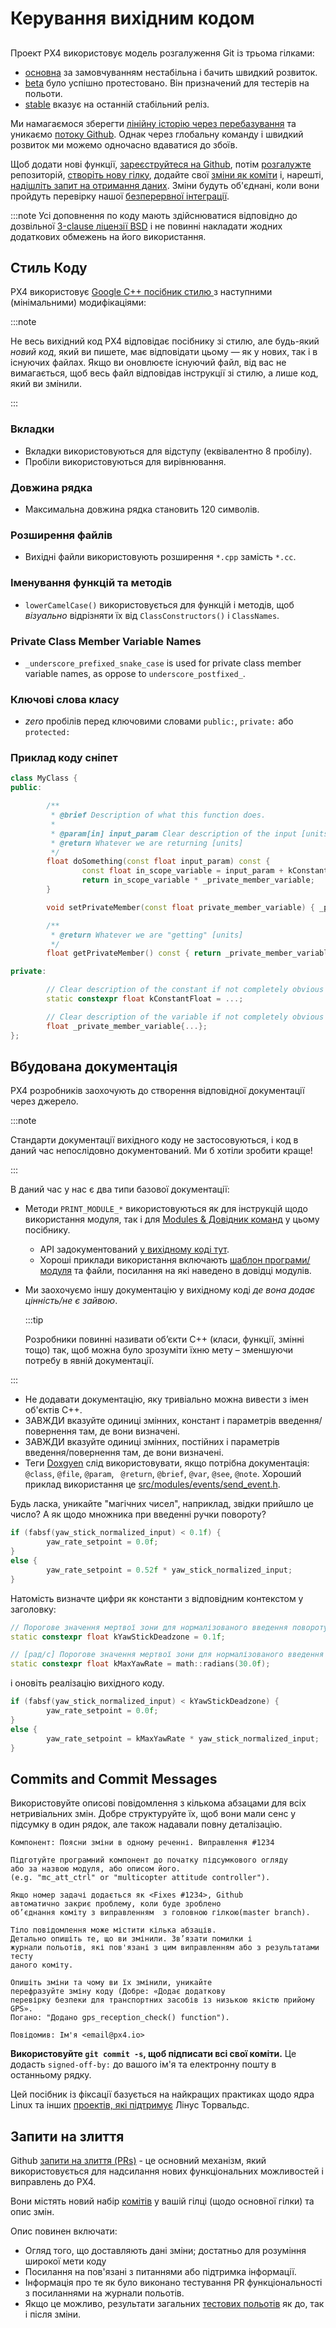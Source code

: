 # Керування вихідним кодом

##

Проект PX4 використовує модель розгалуження Git із трьома гілками:

- [основна](https://github.com/PX4/PX4-Autopilot/tree/main) за замовчуванням нестабільна і бачить швидкий розвиток.
- [beta](https://github.com/PX4/PX4-Autopilot/tree/beta) було успішно протестовано. Він призначений для тестерів на польоти.
- [stable](https://github.com/PX4/PX4-Autopilot/tree/stable) вказує на останній стабільний реліз.

Ми намагаємося зберегти [лінійну історію через перебазування](https://www.atlassian.com/git/tutorials/rewriting-history) та уникаємо [потоку Github](https://docs.github.com/en/get-started/quickstart/github-flow). Однак через глобальну команду і швидкий розвиток ми можемо одночасно вдаватися до збоїв.

Щоб додати нові функції, [зареєструйтеся на Github](https://docs.github.com/en/get-started/signing-up-for-github/signing-up-for-a-new-github-account), потім [розгалужте](https://docs.github.com/en/get-started/quickstart/fork-a-repo) репозиторій, [створіть нову гілку](https://docs.github.com/en/pull-requests/collaborating-with-pull-requests/proposing-changes-to-your-work-with-pull-requests/creating-and-deleting-branches-within-your-repository), додайте свої [зміни як коміти](#commits-and-commit-messages) і, нарешті, [надішліть запит на отримання даних](#pull-requests). Зміни будуть об'єднані, коли вони пройдуть перевірку нашої [безперервної інтеграції](https://en.wikipedia.org/wiki/Continuous_integration).

:::note
Усі доповнення по коду мають здійснюватися відповідно до дозвільної [3-clause ліцензії BSD](https://opensource.org/licenses/BSD-3-Clause) і не повинні накладати жодних додаткових обмежень на його використання.

## Стиль Коду

PX4 використовує [Google C++ посібник стилю ](https://google.github.io/styleguide/cppguide.html)з наступними (мінімальними) модифікаціями:

:::note

Не весь вихідний код PX4 відповідає посібнику зі стилю, але будь-який _новий код_, який ви пишете, має відповідати цьому — як у нових, так і в існуючих файлах. Якщо ви оновлюєте існуючий файл, від вас не вимагається, щоб весь файл відповідав інструкції зі стилю, а лише код, який ви змінили.

:::

### Вкладки

- Вкладки використовуються для відступу (еквівалентно 8 пробілу).
- Пробіли використовуються для вирівнювання.

### Довжина рядка

- Максимальна довжина рядка становить 120 символів.

### Розширення файлів

- Вихідні файли використовують розширення `*.cpp` замість `*.cc`.

### Іменування  функцій та методів

- `lowerCamelCase()` використовується для функцій і методів, щоб _візуально_ відрізняти їх від `ClassConstructors()` і `ClassNames`.

### Private Class Member Variable Names

- `_underscore_prefixed_snake_case` is used for private class member variable names, as oppose to `underscore_postfixed_`.

### Ключові слова класу

- _zero_ пробілів перед ключовими словами `public:`, `private:` або `protected:`

### Приклад коду сніпет

```cpp
class MyClass {
public:

        /**
         * @brief Description of what this function does.
         *
         * @param[in] input_param Clear description of the input [units]
         * @return Whatever we are returning [units]
         */
        float doSomething(const float input_param) const {
                const float in_scope_variable = input_param + kConstantFloat;
                return in_scope_variable * _private_member_variable;
        }

        void setPrivateMember(const float private_member_variable) { _private_member_variable = private_member_variable; }

        /**
         * @return Whatever we are "getting" [units]
         */
        float getPrivateMember() const { return _private_member_variable; }

private:

        // Clear description of the constant if not completely obvious from the name [units]
        static constexpr float kConstantFloat = ...;

        // Clear description of the variable if not completely obvious from the name [units]
        float _private_member_variable{...};
};
```

## Вбудована документація

PX4 розробників заохочують до створення відповідної документації через джерело.

:::note

Стандарти документації вихідного коду не застосовуються, і код в даний час непослідовно документований. Ми б хотіли зробити краще!

:::

В даний час у нас є два типи базової документації:

- Методи `PRINT_MODULE_*` використовуються як для інструкцій щодо використання модуля, так і для [Modules & Довідник команд](../modules/modules_main.md) у цьому посібнику.
  - API задокументований [у вихідному коді тут](https://github.com/PX4/PX4-Autopilot/blob/v1.8.0/src/platforms/px4_module.h#L381).
  - Хороші приклади використання включають [шаблон програми/модуля](../modules/module_template.md) та файли, посилання на які наведено в довідці модулів.
- Ми заохочуємо іншу документацію у вихідному коді _де вона додає цінність/не є зайвою_.

  :::tip

  Розробники повинні називати об’єкти C++ (класи, функції, змінні тощо) так, щоб можна було зрозуміти їхню мету – зменшуючи потребу в явній документації.


:::

  - Не додавати документацію, яку тривіально можна вивести з імен об'єктів С++.
  - ЗАВЖДИ вказуйте одиниці змінних, констант і параметрів введення/повернення там, де вони визначені.
  - ЗАВЖДИ вказуйте одиниці змінних, постійних і параметрів введення/повернення там, де вони визначені.
  - Теги [Doxgyen](http://www.doxygen.nl/) слід використовувати, якщо потрібна документація: `@class`, `@file`, `@param`, ` @return`, `@brief`, `@var`, `@see`, `@note`. Хороший приклад використання це [src/modules/events/send_event.h](https://github.com/PX4/PX4-Autopilot/blob/main/src/modules/events/send_event.h).

Будь ласка, уникайте "магічних чисел", наприклад, звідки прийшло це число? А як щодо множника при введенні ручки повороту?

```cpp
if (fabsf(yaw_stick_normalized_input) < 0.1f) {
        yaw_rate_setpoint = 0.0f;
}
else {
        yaw_rate_setpoint = 0.52f * yaw_stick_normalized_input;
}
```

Натомість визначте цифри як константи з відповідним контекстом у заголовку:

```cpp
// Порогове значення мертвої зони для нормалізованого введення повороту
static constexpr float kYawStickDeadzone = 0.1f;

// [рад/с] Порогове значення мертвої зони для нормалізованого введення повороту
static constexpr float kMaxYawRate = math::radians(30.0f);
```

і оновіть реалізацію вихідного коду.

```cpp
if (fabsf(yaw_stick_normalized_input) < kYawStickDeadzone) {
        yaw_rate_setpoint = 0.0f;
}
else {
        yaw_rate_setpoint = kMaxYawRate * yaw_stick_normalized_input;
}
```

## Commits and Commit Messages

Використовуйте описові повідомлення з кількома абзацами для всіх нетривіальних змін. Добре структуруйте їх, щоб вони мали сенс у підсумку в один рядок, але також надавали повну деталізацію.

```plain
Компонент: Поясни зміни в одному реченні. Виправлення #1234

Підготуйте програмний компонент до початку підсумкового огляду
або за назвою модуля, або описом його.
(e.g. "mc_att_ctrl" or "multicopter attitude controller").

Якщо номер задачі додається як <Fixes #1234>, Github
автоматично закриє проблему, коли буде зроблено 
об’єднання коміту з виправленням  з головною гілкою(master branch).

Тіло повідомлення може містити кілька абзаців.
Детально опишіть те, що ви змінили. Зв’язати помилки і 
журнали польотів, які пов'язані з цим виправленням або з результатами тесту
даного коміту.

Опишіть зміни та чому ви їх змінили, уникайте
перефразуйте зміну коду (Добре: «Додає додаткову
перевірку безпеки для транспортних засобів із низькою якістю прийому GPS».
Погано: "Додано gps_reception_check() function").

Повідомив: Ім'я <email@px4.io>
```

**Використовуйте **`git commit -s`**, щоб підписати всі свої коміти.** Це додасть `signed-off-by:` до вашого ім'я та електронну пошту в останньому рядку.

Цей посібник із фіксації базується на найкращих практиках щодо ядра Linux та інших [проектів, які підтримує](https://github.com/torvalds/subsurface-for-dirk/blob/a48494d2fbed58c751e9b7e8fbff88582f9b2d02/README#L88-L115) Лінус Торвальдс.

## Запити на злиття

Github [запити на злиття (PRs)](https://docs.github.com/en/pull-requests/collaborating-with-pull-requests/proposing-changes-to-your-work-with-pull-requests/about-pull-requests) - це основний механізм, який використовується для надсилання нових функціональних можливостей і виправлень до PX4.

Вони містять новий набір [комітів](#commits-and-commit-messages) у вашій гілці (щодо основної гілки) та опис змін.

Опис повинен включати:

- Огляд того, що доставляють  дані зміни; достатньо для розуміння широкої мети коду
- Посилання на пов'язані з питаннями або підтримка інформації.
- Інформація про те як було виконано тестування PR функціональності з посиланнями на журнали польотів.
- Якщо це можливо, результати загальних [тестових польотів](../test_and_ci/test_flights.md) як до, так і після зміни.
